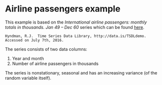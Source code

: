 # Airline passengers example

This example is based on the _International airline passengers: monthly totals in thousands. Jan 49 – Dec 60_ series which can be found [here](https://datamarket.com/data/set/22u3/international-airline-passengers-monthly-totals-in-thousands-jan-49-dec-60).

	Hyn­d­man, R.J.  Time Series Data Library, http://data.is/TSDLdemo. Accessed on July 7th, 2016.

The series consists of two data columns: 

1. Year and month
2. Number of airline passengers in thousands

The series is nonstationary, seasonal and has an increasing variance (of the random variable itself). 